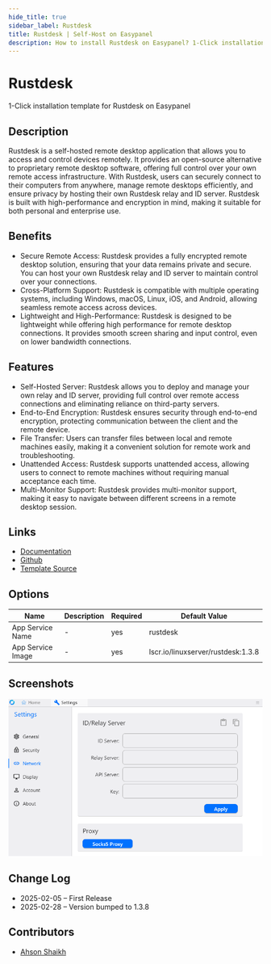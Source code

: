 ```yaml
---
hide_title: true
sidebar_label: Rustdesk
title: Rustdesk | Self-Host on Easypanel
description: How to install Rustdesk on Easypanel? 1-Click installation template for Rustdesk on Easypanel
---
```


<!-- generated -->

# Rustdesk

1-Click installation template for Rustdesk on Easypanel

## Description

Rustdesk is a self-hosted remote desktop application that allows you to access and control devices remotely. It provides an open-source alternative to proprietary remote desktop software, offering full control over your own remote access infrastructure. With Rustdesk, users can securely connect to their computers from anywhere, manage remote desktops efficiently, and ensure privacy by hosting their own Rustdesk relay and ID server. Rustdesk is built with high-performance and encryption in mind, making it suitable for both personal and enterprise use.

## Benefits

- Secure Remote Access: Rustdesk provides a fully encrypted remote desktop solution, ensuring that your data remains private and secure. You can host your own Rustdesk relay and ID server to maintain control over your connections.
- Cross-Platform Support: Rustdesk is compatible with multiple operating systems, including Windows, macOS, Linux, iOS, and Android, allowing seamless remote access across devices.
- Lightweight and High-Performance: Rustdesk is designed to be lightweight while offering high performance for remote desktop connections. It provides smooth screen sharing and input control, even on lower bandwidth connections.

## Features

- Self-Hosted Server: Rustdesk allows you to deploy and manage your own relay and ID server, providing full control over remote access connections and eliminating reliance on third-party servers.
- End-to-End Encryption: Rustdesk ensures security through end-to-end encryption, protecting communication between the client and the remote device.
- File Transfer: Users can transfer files between local and remote machines easily, making it a convenient solution for remote work and troubleshooting.
- Unattended Access: Rustdesk supports unattended access, allowing users to connect to remote machines without requiring manual acceptance each time.
- Multi-Monitor Support: Rustdesk provides multi-monitor support, making it easy to navigate between different screens in a remote desktop session.

## Links

- [Documentation](https://rustdesk.com/docs/en/)
- [Github](https://github.com/rustdesk/rustdesk)
- [Template Source](https://github.com/easypanel-io/templates/tree/main/templates/rustdesk)

## Options

Name | Description | Required | Default Value
-|-|-|-
App Service Name | - | yes | rustdesk
App Service Image | - | yes | lscr.io/linuxserver/rustdesk:1.3.8

## Screenshots

![Rustdesk Screenshot](./assets/screenshot.png)

## Change Log

- 2025-02-05 – First Release
- 2025-02-28 – Version bumped to 1.3.8

## Contributors

- [Ahson Shaikh](https://github.com/Ahson-Shaikh)
